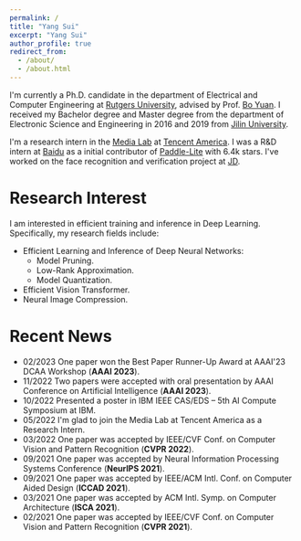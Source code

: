 ```yaml
---
permalink: /
title: "Yang Sui"
excerpt: "Yang Sui"
author_profile: true
redirect_from: 
  - /about/
  - /about.html
---
```


I'm currently a Ph.D. candidate in the department of Electrical and Computer Engineering at [Rutgers University](https://newbrunswick.rutgers.edu/), advised by Prof. [Bo Yuan](https://sites.google.com/site/boyuaneecs/). I received my Bachelor degree and Master degree from the department of Electronic Science and Engineering in 2016 and 2019 from [Jilin University](https://global.jlu.edu.cn/).

I'm a research intern in the [Media Lab](https://multimedia.tencent.com/) at [Tencent America](https://www.tencent.com/en-us/about.html). I was a R&D intern at [Baidu](https://en.wikipedia.org/wiki/Baidu) as a initial contributor of [Paddle-Lite](https://github.com/PaddlePaddle/Paddle-Lite) with 6.4k stars. I've worked on the face recognition and verification project at [JD](https://en.wikipedia.org/wiki/JD.com). 

Research Interest
======
I am interested in efficient training and inference in Deep Learning. Specifically, my research fields include:
- Efficient Learning and Inference of Deep Neural Networks:
  - Model Pruning.
  - Low-Rank Approximation.
  - Model Quantization.
- Efficient Vision Transformer.
- Neural Image Compression.

Recent News
======
- 02/2023 One paper won the Best Paper Runner-Up Award at AAAI'23 DCAA Workshop (**AAAI 2023**).
- 11/2022 Two papers were accepted with oral presentation by AAAI Conference on Artificial Intelligence (**AAAI 2023**). 
- 10/2022 Presented a poster in IBM IEEE CAS/EDS – 5th AI Compute Symposium at IBM. 
- 05/2022 I'm glad to join the Media Lab at Tencent America as a Research Intern.
- 03/2022 One paper was accepted by IEEE/CVF Conf. on Computer Vision and Pattern Recognition (**CVPR 2022**). 
- 09/2021 One paper was accepted by Neural Information Processing Systems Conference (**NeurIPS 2021**).
- 09/2021 One paper was accepted by IEEE/ACM Intl. Conf. on Computer Aided Design (**ICCAD 2021**).
- 03/2021 One paper was accepted by ACM Intl. Symp. on Computer Architecture (**ISCA 2021**).
- 02/2021 One paper was accepted by IEEE/CVF Conf. on Computer Vision and Pattern Recognition (**CVPR 2021**). 
